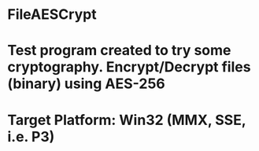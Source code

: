 # FileAESCrypt
# Test program created to try some cryptography. Encrypt/Decrypt files (binary) using AES-256
#
# Target Platform: Win32 (MMX, SSE, i.e. P3)
#
